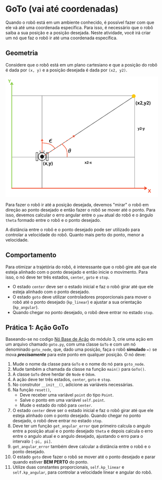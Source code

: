 # GoTo (vai até coordenadas)

Quando o robô está em um ambiente conhecido, é possível fazer com que ele vá até uma coordenada específica. Para isso, é necessário que o robô saiba a sua posição e a posição desejada. Neste atividade, você irá criar um nó que faz o robô ir até uma coordenada específica.

## Geometria

Considere que o robô está em um plano cartesiano e que a posição do robô é dada por `(x, y)` e a posição desejada é dada por `(x2, y2)`.

![goto](goto.png)

Para fazer o robô ir até a posição desejada, devemos "mirar" o robô em direção ao ponto desejado e então fazer o robô se mover até o ponto. Para isso, devemos calcular o erro angular entre o `yaw` atual do robô e o ângulo `theta` formado entre o robô e o ponto desejado.

A distância entre o robô e o ponto desejado pode ser utilizado para controlar a velocidade do robô. Quanto mais perto do ponto, menor a velocidade.

## Comportamento

Para otimizar a trajetória do robô, é interessante que o robô gire até que ele esteja alinhado com o ponto desejado e então inicie o movimento. Para isso, o nó deve ter três estados, `center`, `goto` e `stop`.

* O estado `center` deve ser o estado inicial e faz o robô girar até que ele esteja alinhado com o ponto desejado.
* O estado `goto` deve utilizar controladores proporcionais para mover o robô até o ponto desejado (`kp_linear`) e ajustar a sua orientação (`kp_angular`).
* Quando chegar no ponto desejado, o robô deve entrar no estado `stop`.

## Prática 1: Ação GoTo

Baseando-se no codigo [Nó Base de Ação](https://insper.github.io/robotica-computacional/modulos/03-laser-e-robo/util/base_action.py) do módulo 3, crie uma ação em um arquivo chamado `goto.py`, com uma classe `GoTo` e com um nó denominado `goto_node`, que, dado uma posição, faça o robô **simulado** `=)` se mova ***precisamente*** para este ponto em qualquer posição. O nó deve:

1. Mude o nome da classe para `GoTo` e o nome do nó para `goto_node`.
2. Mude também a chamada da classe na função `main()` para `GoTo()`.
3. A classe `GoTo` deve herdar de `Node` e `Odom`.
4. A ação deve ter três estados, `center`, `goto` e `stop`.
5. No construtor `__init__()`, adicione as variáveis necessárias.
6. Na função `reset()`,
    * Deve receber uma variável `point` do tipo `Point`.
    * Salve o ponto em uma variável `self.point`.
    * Mude o estado do robô para `center`.
7. O estado `center` deve ser o estado inicial e faz o robô girar até que ele esteja alinhado com o ponto desejado.
 Quando chegar no ponto desejado, o robô deve entrar no estado `stop`.
8. Deve ter um função `get_angular_error` que primeiro calcula o angulo entre a posição atual e o ponto desejado `theta` e depois calcula o erro entre o angulo atual e o angulo desejado, ajustando o erro para o intervalo `[-pi, pi]`.
9. `get_angular_error` também deve calcular a distância entre o robô e o ponto desejado.
10. O estado `goto` deve fazer o robô se mover até o ponto desejado e parar quando estiver **BEM PERTO** do ponto.
11. Utilize duas constantes proporcionais, `self.kp_linear` e `self.kp_angular`, para controlar a velocidade linear e angular do robô.